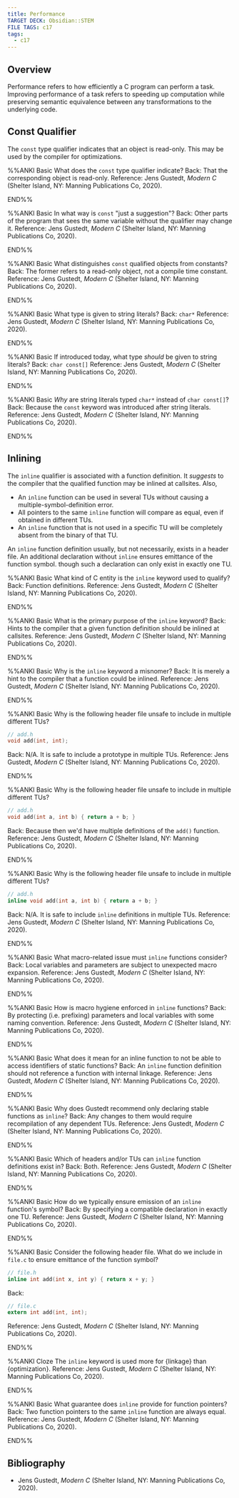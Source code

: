 ```yaml
---
title: Performance
TARGET DECK: Obsidian::STEM
FILE TAGS: c17
tags:
  - c17
---
```


## Overview

Performance refers to how efficiently a C program can perform a task. Improving performance of a task refers to speeding up computation while preserving semantic equivalence between any transformations to the underlying code.

## Const Qualifier

The `const` type qualifier indicates that an object is read-only. This may be used by the compiler for optimizations.

%%ANKI
Basic
What does the `const` type qualifier indicate?
Back: That the corresponding object is read-only.
Reference: Jens Gustedt, _Modern C_ (Shelter Island, NY: Manning Publications Co, 2020).
<!--ID: 1753897177565-->
END%%

%%ANKI
Basic
In what way is `const` "just a suggestion"?
Back: Other parts of the program that sees the same variable without the qualifier may change it.
Reference: Jens Gustedt, _Modern C_ (Shelter Island, NY: Manning Publications Co, 2020).
<!--ID: 1753897177567-->
END%%

%%ANKI
Basic
What distinguishes `const` qualified objects from constants?
Back: The former refers to a read-only object, not a compile time constant.
Reference: Jens Gustedt, _Modern C_ (Shelter Island, NY: Manning Publications Co, 2020).
<!--ID: 1753897177570-->
END%%

%%ANKI
Basic
What type is given to string literals?
Back: `char*`
Reference: Jens Gustedt, _Modern C_ (Shelter Island, NY: Manning Publications Co, 2020).
<!--ID: 1753897177573-->
END%%

%%ANKI
Basic
If introduced today, what type *should* be given to string literals?
Back: `char const[]`
Reference: Jens Gustedt, _Modern C_ (Shelter Island, NY: Manning Publications Co, 2020).
<!--ID: 1753897177576-->
END%%

%%ANKI
Basic
*Why* are string literals typed `char*` instead of `char const[]`?
Back: Because the `const` keyword was introduced after string literals.
Reference: Jens Gustedt, _Modern C_ (Shelter Island, NY: Manning Publications Co, 2020).
<!--ID: 1753897177579-->
END%%

## Inlining

The `inline` qualifier is associated with a function definition. It *suggests* to the compiler that the qualified function may be inlined at callsites. Also,

* An `inline` function can be used in several TUs without causing a multiple-symbol-definition error.
* All pointers to the same `inline` function will compare as equal, even if obtained in different TUs.
* An `inline` function that is not used in a specific TU will be completely absent from the binary of that TU.

An `inline` function definition usually, but not necessarily, exists in a header file. An additional declaration without `inline` ensures emittance of the function symbol. though such a declaration can only exist in exactly one TU.

%%ANKI
Basic
What kind of C entity is the `inline` keyword used to qualify?
Back: Function definitions.
Reference: Jens Gustedt, _Modern C_ (Shelter Island, NY: Manning Publications Co, 2020).
<!--ID: 1757180490401-->
END%%

%%ANKI
Basic
What is the primary purpose of the `inline` keyword?
Back: Hints to the compiler that a given function definition should be inlined at callsites.
Reference: Jens Gustedt, _Modern C_ (Shelter Island, NY: Manning Publications Co, 2020).
<!--ID: 1757180490407-->
END%%

%%ANKI
Basic
Why is the `inline` keyword a misnomer?
Back: It is merely a hint to the compiler that a function could be inlined.
Reference: Jens Gustedt, _Modern C_ (Shelter Island, NY: Manning Publications Co, 2020).
<!--ID: 1757180490410-->
END%%

%%ANKI
Basic
Why is the following header file unsafe to include in multiple different TUs?
```c
// add.h
void add(int, int);
```
Back: N/A. It is safe to include a prototype in multiple TUs.
Reference: Jens Gustedt, _Modern C_ (Shelter Island, NY: Manning Publications Co, 2020).
<!--ID: 1757180490413-->
END%%

%%ANKI
Basic
Why is the following header file unsafe to include in multiple different TUs?
```c
// add.h
void add(int a, int b) { return a + b; }
```
Back: Because then we'd have multiple definitions of the `add()` function.
Reference: Jens Gustedt, _Modern C_ (Shelter Island, NY: Manning Publications Co, 2020).
<!--ID: 1757180490416-->
END%%

%%ANKI
Basic
Why is the following header file unsafe to include in multiple different TUs?
```c
// add.h
inline void add(int a, int b) { return a + b; }
```
Back: N/A. It is safe to include `inline` definitions in multiple TUs.
Reference: Jens Gustedt, _Modern C_ (Shelter Island, NY: Manning Publications Co, 2020).
<!--ID: 1757180490420-->
END%%

%%ANKI
Basic
What macro-related issue must `inline` functions consider?
Back: Local variables and parameters are subject to unexpected macro expansion.
Reference: Jens Gustedt, _Modern C_ (Shelter Island, NY: Manning Publications Co, 2020).
<!--ID: 1757180490423-->
END%%

%%ANKI
Basic
How is macro hygiene enforced in `inline` functions?
Back: By protecting (i.e. prefixing) parameters and local variables with some naming convention.
Reference: Jens Gustedt, _Modern C_ (Shelter Island, NY: Manning Publications Co, 2020).
<!--ID: 1757180490426-->
END%%

%%ANKI
Basic
What does it mean for an inline function to not be able to access identifiers of static functions?
Back: An `inline` function definition should not reference a function with internal linkage.
Reference: Jens Gustedt, _Modern C_ (Shelter Island, NY: Manning Publications Co, 2020).
<!--ID: 1757180490429-->
END%%

%%ANKI
Basic
Why does Gustedt recommend only declaring stable functions as `inline`?
Back: Any changes to them would require recompilation of any dependent TUs.
Reference: Jens Gustedt, _Modern C_ (Shelter Island, NY: Manning Publications Co, 2020).
<!--ID: 1757180490432-->
END%%

%%ANKI
Basic
Which of headers and/or TUs can `inline` function definitions exist in?
Back: Both.
Reference: Jens Gustedt, _Modern C_ (Shelter Island, NY: Manning Publications Co, 2020).
<!--ID: 1757180490435-->
END%%

%%ANKI
Basic
How do we typically ensure emission of an `inline` function's symbol?
Back: By specifying a compatible declaration in exactly one TU.
Reference: Jens Gustedt, _Modern C_ (Shelter Island, NY: Manning Publications Co, 2020).
<!--ID: 1757180490439-->
END%%

%%ANKI
Basic
Consider the following header file. What do we include in `file.c` to ensure emittance of the function symbol?
```c
// file.h
inline int add(int x, int y) { return x + y; }
```
Back:
```c
// file.c
extern int add(int, int);
```
Reference: Jens Gustedt, _Modern C_ (Shelter Island, NY: Manning Publications Co, 2020).
<!--ID: 1757180490442-->
END%%

%%ANKI
Cloze
The `inline` keyword is used more for {linkage} than {optimization}.
Reference: Jens Gustedt, _Modern C_ (Shelter Island, NY: Manning Publications Co, 2020).
<!--ID: 1757271740064-->
END%%

%%ANKI
Basic
What guarantee does `inline` provide for function pointers?
Back: Two function pointers to the same `inline` function are always equal.
Reference: Jens Gustedt, _Modern C_ (Shelter Island, NY: Manning Publications Co, 2020).
<!--ID: 1757237047532-->
END%%

## Bibliography

* Jens Gustedt, _Modern C_ (Shelter Island, NY: Manning Publications Co, 2020).